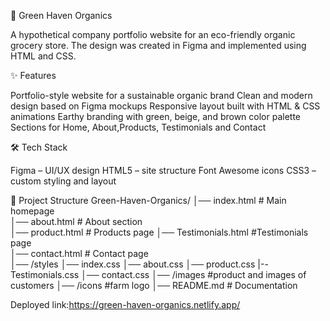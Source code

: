 🌿 Green Haven Organics

A hypothetical company portfolio website for an eco-friendly organic grocery store.
The design was created in Figma and implemented using HTML and CSS.

✨ Features

Portfolio-style website for a sustainable organic brand
Clean and modern design based on Figma mockups
Responsive layout built with HTML & CSS
animations
Earthy branding with green, beige, and brown color palette
Sections for Home, About,Products, Testimonials and Contact

🛠️ Tech Stack

Figma – UI/UX design
HTML5 – site structure
Font Awesome icons
CSS3 – custom styling and layout

📂 Project Structure
Green-Haven-Organics/
│── index.html       # Main homepage  
│── about.html       # About section  
│── product.html     # Products page 
│── Testimonials.html     #Testimonials page  
│── contact.html     # Contact page  
│── /styles 
     │── index.css
     │── about.css 
     │── product.css 
     |--Testimonials.css
     │── contact.css
│── /images       #product and images of customers
│── /icons          #farm logo
│── README.md        # Documentation  

Deployed link:https://green-haven-organics.netlify.app/

